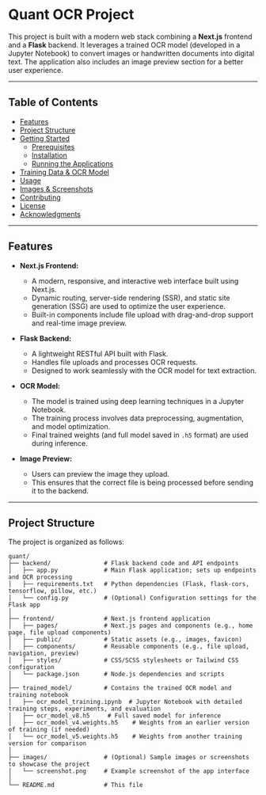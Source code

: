 # Quant OCR Project

This project is built with a modern web stack combining a **Next.js** frontend and a **Flask** backend. It leverages a trained OCR model (developed in a Jupyter Notebook) to convert images or handwritten documents into digital text. The application also includes an image preview section for a better user experience.

---

## Table of Contents

- [Features](#features)
- [Project Structure](#project-structure)
- [Getting Started](#getting-started)
  - [Prerequisites](#prerequisites)
  - [Installation](#installation)
  - [Running the Applications](#running-the-applications)
- [Training Data & OCR Model](#training-data--ocr-model)
- [Usage](#usage)
- [Images & Screenshots](#images--screenshots)
- [Contributing](#contributing)
- [License](#license)
- [Acknowledgments](#acknowledgments)

---

## Features

- **Next.js Frontend:**  
  - A modern, responsive, and interactive web interface built using Next.js.
  - Dynamic routing, server-side rendering (SSR), and static site generation (SSG) are used to optimize the user experience.
  - Built-in components include file upload with drag-and-drop support and real-time image preview.

- **Flask Backend:**  
  - A lightweight RESTful API built with Flask.
  - Handles file uploads and processes OCR requests.
  - Designed to work seamlessly with the OCR model for text extraction.
  
- **OCR Model:**  
  - The model is trained using deep learning techniques in a Jupyter Notebook.
  - The training process involves data preprocessing, augmentation, and model optimization.
  - Final trained weights (and full model saved in `.h5` format) are used during inference.
  
- **Image Preview:**  
  - Users can preview the image they upload.
  - This ensures that the correct file is being processed before sending it to the backend.

---

## Project Structure

The project is organized as follows:

```plaintext
quant/
├── backend/               # Flask backend code and API endpoints
│   ├── app.py             # Main Flask application; sets up endpoints and OCR processing
│   ├── requirements.txt   # Python dependencies (Flask, flask-cors, tensorflow, pillow, etc.)
│   └── config.py          # (Optional) Configuration settings for the Flask app
│
├── frontend/              # Next.js frontend application
│   ├── pages/             # Next.js pages and components (e.g., home page, file upload components)
│   ├── public/            # Static assets (e.g., images, favicon)
│   ├── components/        # Reusable components (e.g., file upload, navigation, preview)
│   ├── styles/            # CSS/SCSS stylesheets or Tailwind CSS configuration
│   └── package.json       # Node.js dependencies and scripts
│
├── trained_model/         # Contains the trained OCR model and training notebook
│   ├── ocr_model_training.ipynb  # Jupyter Notebook with detailed training steps, experiments, and evaluation
│   ├── ocr_model_v8.h5     # Full saved model for inference
│   ├── ocr_model_v4.weights.h5    # Weights from an earlier version of training (if needed)
│   └── ocr_model_v5.weights.h5    # Weights from another training version for comparison
│
├── images/                # (Optional) Sample images or screenshots to showcase the project
│   └── screenshot.png     # Example screenshot of the app interface
│
└── README.md              # This file

